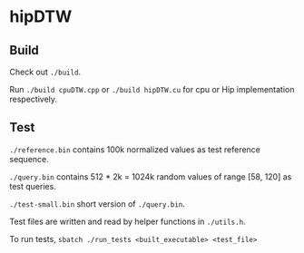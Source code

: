 # hipDTW

## Build

Check out `./build`. 

Run `./build cpuDTW.cpp` or `./build hipDTW.cu` for cpu or Hip implementation respectively. 

## Test

`./reference.bin` contains 100k normalized values as test reference sequence. 

`./query.bin` contains 512 * 2k = 1024k random values of range [58, 120] as test queries. 

`./test-small.bin` short version of `./query.bin`.

Test files are written and read by helper functions in `./utils.h`.

To run tests, `sbatch ./run_tests <built_executable> <test_file>`
